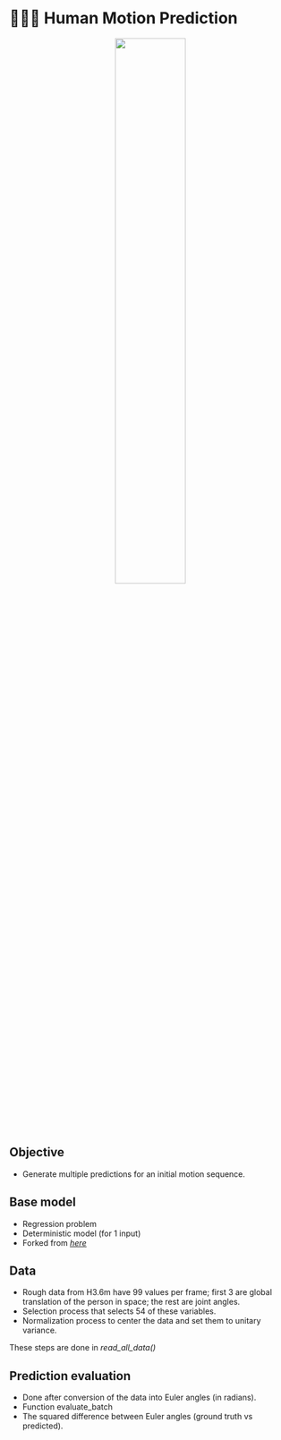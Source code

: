 # 🚶🏽‍♀️ **Human Motion Prediction**

<p align="center">
    <img width="50%" src="https://raw.githubusercontent.com/saracarolina12/IA_School/master/MUFRAMEX/imgs/walking.gif"> </img>

</p>

## **Objective**
- Generate multiple predictions for an initial motion sequence.

## **Base model**
- Regression problem
- Deterministic model (for 1 input)
- Forked from <u>_[here]()_</u>

## **Data**
- Rough data from H3.6m have 99 values per frame; first 3 are global translation of the person in space; the rest are joint angles.
- Selection process that selects 54 of these variables.
- Normalization process to center the data and set them to unitary variance.

These steps are done in _read_all_data()_

## **Prediction evaluation**
- Done after conversion of the data into Euler angles (in radians).
- Function evaluate_batch
- The squared difference between Euler angles (ground truth vs predicted).